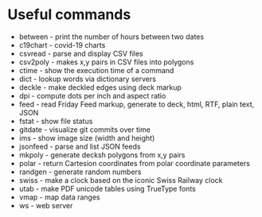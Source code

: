 # Useful commands

* between - print the number of hours between two dates
* c19chart - covid-19 charts
* csvread - parse and display CSV files
* csv2poly - makes x,y pairs in CSV files into polygons
* ctime - show the execution time of a command
* dict - lookup words via dictionary servers
* deckle - make deckled edges using deck markup
* dpi - compute dots per inch and aspect ratio
* feed - read Friday Feed markup, generate to deck, html, RTF, plain text, JSON
* fstat - show file status
* gitdate - visualize git commits over time
* ims - show image size (width and height)
* jsonfeed - parse and list JSON feeds
* mkpoly - generate decksh polygons from x,y pairs
* polar - return Cartesion coordinates from polar coordinate parameters
* randgen - generate random numbers
* swiss - make a clock based on the iconic Swiss Railway clock
* utab - make PDF unicode tables using TrueType fonts
* vmap - map data ranges
* ws - web server



